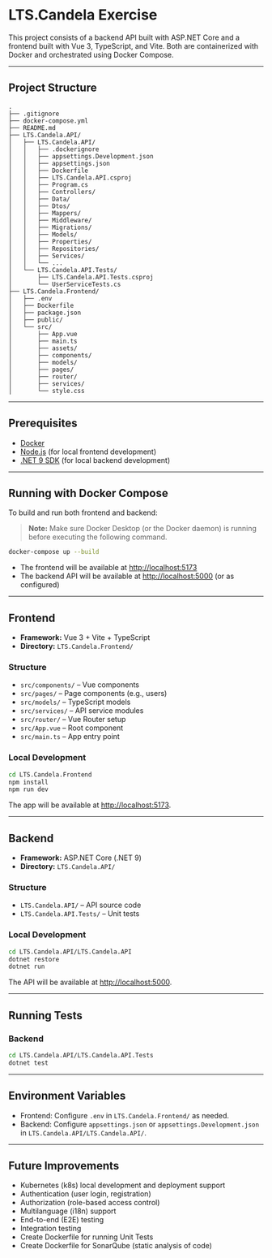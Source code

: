 # LTS.Candela Exercise

This project consists of a backend API built with ASP.NET Core and a frontend built with Vue 3, TypeScript, and Vite. Both are containerized with Docker and orchestrated using Docker Compose.

---

## Project Structure

```
.
├── .gitignore
├── docker-compose.yml
├── README.md
├── LTS.Candela.API/
│   ├── LTS.Candela.API/
│   │   ├── .dockerignore
│   │   ├── appsettings.Development.json
│   │   ├── appsettings.json
│   │   ├── Dockerfile
│   │   ├── LTS.Candela.API.csproj
│   │   ├── Program.cs
│   │   ├── Controllers/
│   │   ├── Data/
│   │   ├── Dtos/
│   │   ├── Mappers/
│   │   ├── Middleware/
│   │   ├── Migrations/
│   │   ├── Models/
│   │   ├── Properties/
│   │   ├── Repositories/
│   │   ├── Services/
│   │   └── ...
│   └── LTS.Candela.API.Tests/
│       ├── LTS.Candela.API.Tests.csproj
│       └── UserServiceTests.cs
├── LTS.Candela.Frontend/
│   ├── .env
│   ├── Dockerfile
│   ├── package.json
│   ├── public/
│   └── src/
│       ├── App.vue
│       ├── main.ts
│       ├── assets/
│       ├── components/
│       ├── models/
│       ├── pages/
│       ├── router/
│       ├── services/
│       └── style.css
```

---

## Prerequisites

- [Docker](https://www.docker.com/)
- [Node.js](https://nodejs.org/) (for local frontend development)
- [.NET 9 SDK](https://dotnet.microsoft.com/) (for local backend development)

---

## Running with Docker Compose

To build and run both frontend and backend:

> **Note:** Make sure Docker Desktop (or the Docker daemon) is running before executing the following command.

```sh
docker-compose up --build
```

- The frontend will be available at [http://localhost:5173](http://localhost:5173)
- The backend API will be available at [http://localhost:5000](http://localhost:5000) (or as configured)

---

## Frontend

- **Framework:** Vue 3 + Vite + TypeScript
- **Directory:** `LTS.Candela.Frontend/`

### Structure

- `src/components/` – Vue components
- `src/pages/` – Page components (e.g., users)
- `src/models/` – TypeScript models
- `src/services/` – API service modules
- `src/router/` – Vue Router setup
- `src/App.vue` – Root component
- `src/main.ts` – App entry point

### Local Development

```sh
cd LTS.Candela.Frontend
npm install
npm run dev
```

The app will be available at [http://localhost:5173](http://localhost:5173).

---

## Backend

- **Framework:** ASP.NET Core (.NET 9)
- **Directory:** `LTS.Candela.API/`

### Structure

- `LTS.Candela.API/` – API source code
- `LTS.Candela.API.Tests/` – Unit tests

### Local Development

```sh
cd LTS.Candela.API/LTS.Candela.API
dotnet restore
dotnet run
```

The API will be available at [http://localhost:5000](http://localhost:5000).

---

## Running Tests

### Backend

```sh
cd LTS.Candela.API/LTS.Candela.API.Tests
dotnet test
```

---

## Environment Variables

- Frontend: Configure `.env` in `LTS.Candela.Frontend/` as needed.
- Backend: Configure `appsettings.json` or `appsettings.Development.json` in `LTS.Candela.API/LTS.Candela.API/`.

---

## Future Improvements

- Kubernetes (k8s) local development and deployment support
- Authentication (user login, registration)
- Authorization (role-based access control)
- Multilanguage (i18n) support
- End-to-end (E2E) testing
- Integration testing
- Create Dockerfile for running Unit Tests
- Create Dockerfile for SonarQube (static analysis of code)
